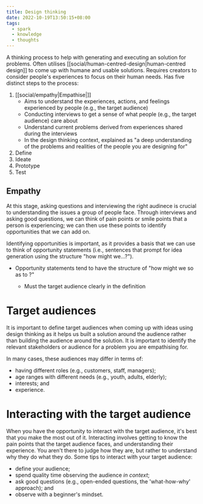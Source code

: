 ```yaml
---
title: Design thinking
date: 2022-10-19T13:50:15+08:00
tags:
  - spark
  - knowledge
  - thoughts
---
```


A thinking process to help with generating and executing an solution for problems. Often utilises [[social/human-centred-design|human-centred design]] to come up with humane and usable solutions. Requires creators to consider people's experiences to focus on their human needs. Has five distinct steps to the process:

1. [[social/empathy|Empathise|]]
	- Aims to understand the experiences, actions, and feelings experienced by people (e.g., the target audience)
	- Conducting interviews to get a sense of what people (e.g., the target audience) care about
	- Understand current problems derived from experiences shared during the interviews
	- In the design thinking context, explained as "a deep understanding of the problems and realities of the people you are designing for"
2. Define
3. Ideate
4. Prototype
5. Test

## Empathy
At this stage, asking questions and interviewing the right audinece is crucial to understanding the issues a group of people face. Through interviews and asking good questions, we can think of pain points or smile points that a person is experiencing; we can then use these points to identify opportunities that we can add on.

Identifying opportunities is important, as it provides a basis that we can use to think of opportunity statements (i.e., sentences that prompt for idea generation using the structure "how might we...?").
- Opportunity statements tend to have the structure of "how might we <problem with user> so as to <impact>?"
	- Must the target audience clearly in the definition

# Target audiences

It is important to define target audiences when coming up with ideas using design thinking as it helps us built a solution around the audience rather than building the audience around the solution. It is important to identify the relevant stakeholders or audience for a problem you are empathising for.

In many cases, these audiences may differ in terms of:

- having different roles (e.g., customers, staff, managers);
- age ranges with different needs (e.g., youth, adults, elderly);
- interests; and
- experience.

# Interacting with the target audience

When you have the opportunity to interact with the target audience, it's best that you make the most out of it. Interacting involves getting to know the pain points that the target audience faces, and understanding their experience. You aren't there to judge how they are, but rather to understand why they do what they do. Some tips to interact with your target audience:

- define your audience;
- spend quality time observing the audience *in context*;
- ask good questions (e.g., open-ended questions, the 'what-how-why' approach); and
- observe with a beginner's mindset.